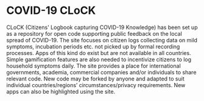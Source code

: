 # COVID-19 CLoCK 

CLoCK (Citizens' Logbook capturing COVID-19 Knowledge) has been set up as a repository for open code supporting public feedback on the local spread of COVID-19. The site focuses on citizen logs collecting data on mild symptoms, incubation periods etc. not picked up by formal recording processes. Apps of this kind do exist but are not available in all countries. Simple gamification features are also needed to incentivize citizens to log household symptoms daily. The site provides a place for international governments, academia, commercial companies and/or individuals to share relevant code. New code may be forked by anyone and adapted to suit individual countries/regions’ circumstances/privacy requirements. New apps can also be highlighted using the site. 
